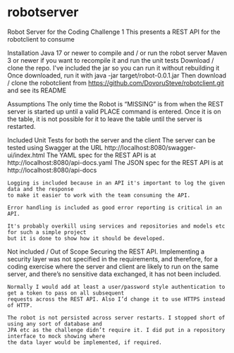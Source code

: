 # robotserver
Robot Server for the Coding Challenge 1
This presents a REST API for the robotclient to consume

Installation
	Java 17 or newer to compile and / or run the robot server
	Maven 3 or newer if you want to recompile it and run the unit tests
	Download / clone the repo. I've included the jar so you can run it without rebuilding it
	Once downloaded, run it with
	     java -jar target/robot-0.0.1.jar
	Then download / clone the robotclient from
	     https://github.com/DovoruSteve/robotclient.git
	and see its README
		
Assumptions
	The only time the Robot is “MISSING” is from when the REST server is started up until a valid PLACE
	command is entered. Once it is on the table, it is not possible for it to leave the table until the
	server is restarted.

Included
	Unit Tests for both the server and the client 
	The server can be tested using Swagger at the URL http://localhost:8080/swagger-ui/index.html
	The YAML spec for the REST API is at http://localhost:8080/api-docs.yaml
	The JSON spec for the REST API is at http://localhost:8080/api-docs

	Logging is included because in an API it's important to log the given data and the response
	to make it easier to work with the team consuming the API.

	Error handling is included as good error reporting is critical in an API.

	It's probably overkill using services and repositories and models etc for such a simple project
	but it is done to show how it should be developed.


Not included / Out of Scope
    	Securing the REST API. Implementing a security layer was not specified in the requirements,
	and therefore, for a coding exercise where the server and client are likely to run on the same server,
	and there’s no sensitive data exchanged, it has not been included.

	Normally I would add at least a user/password style authentication to get a token to pass on all subsequent
	requests across the REST API. Also I’d change it to use HTTPS instead of HTTP. 

	The robot is not persisted across server restarts. I stopped short of using any sort of database and
	JPA etc as the challenge didn’t require it. I did put in a repository interface to mock showing where
	the data layer would be implemented, if required.

